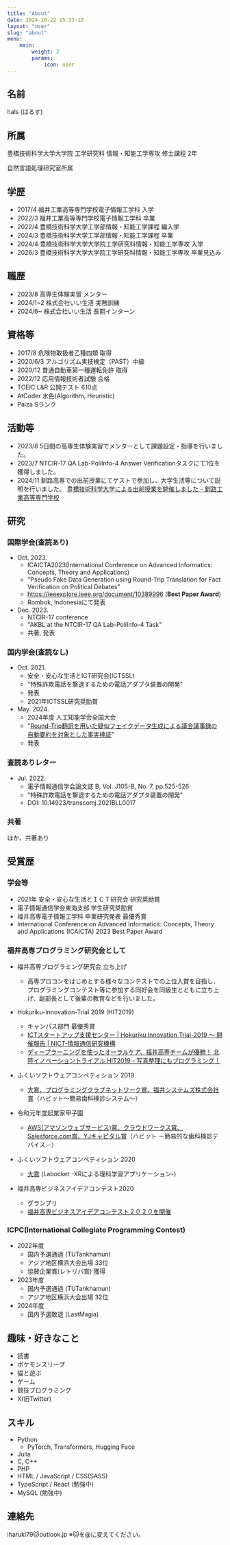 ```yaml
---
title: "About"
date: 2024-10-22 15:33:13
layout: "user"
slug: "about"
menu:
    main:
        weight: 2
        params: 
            icon: user
---
```


## 名前

hals (はるす)

## 所属

豊橋技術科学大学大学院 工学研究科 情報・知能工学専攻 修士課程 2年

自然言語処理研究室所属

## 学歴

- 2017/4 福井工業高等専門学校電子情報工学科 入学
- 2022/3 福井工業高等専門学校電子情報工学科 卒業
- 2022/4 豊橋技術科学大学工学部情報・知能工学課程 編入学
- 2024/3 豊橋技術科学大学工学部情報・知能工学課程 卒業
- 2024/4 豊橋技術科学大学大学院工学研究科情報・知能工学専攻 入学
- 2026/3 豊橋技術科学大学大学院工学研究科情報・知能工学専攻 卒業見込み

## 職歴

- 2023/8 高専生体験実習 メンター
- 2024/1~2 株式会社いい生活 実務訓練
- 2024/6~ 株式会社いい生活 長期インターン

## 資格等

- 2017/8 危険物取扱者乙種四類 取得
- 2020/6/3 アルゴリズム実技検定（PAST）中級
- 2020/12 普通自動車第一種運転免許 取得
- 2022/12 応用情報技術者試験 合格
- TOEIC L&R 公開テスト 610点
- AtCoder 水色(Algorithm, Heuristic)
- Paiza Sランク

## 活動等

- 2023/8 5日間の高専生体験実習でメンターとして課題設定・指導を行いました。
- 2023/7 NTCIR-17 QA Lab-PoliInfo-4 Answer Verificationタスクにて1位を獲得しました。
- 2024/11 釧路高専での出前授業にてゲストで参加し、大学生活等について説明を行いました。 [豊橋技術科学大学による出前授業を開催しました - 釧路工業高等専門学校](https://www.kushiro-ct.ac.jp/2024/11/25/17260/)

## 研究

### 国際学会(査読あり)

- Oct. 2023.
  - ICAICTA2023(International Conference on Advanced Informatics: Concepts, Theory and Applications)
  - "Pseudo Fake Data Generation using Round-Trip Translation for Fact Verification on Political Debates"
  - <https://ieeexplore.ieee.org/document/10389996>  (**Best Paper Award**)
  - Rombok, Indonesiaにて発表
- Dec. 2023.
  - NTCIR-17 conference
  - "AKBL at the NTCIR-17 QA Lab-PoliInfo-4 Task"
  - 共著, 発表

### 国内学会(査読なし)

- Oct. 2021.
  - 安全・安心な生活とICT研究会(ICTSSL)
  - "特殊詐欺電話を撃退するための電話アダプタ装置の開発"
  - 発表
  - 2021年ICTSSL研究奨励賞
- May. 2024.
  - 2024年度 人工知能学会全国大会
  - "[Round-Trip翻訳を用いた疑似フェイクデータ生成による議会議事録の自動要約を対象とした事実検証](https://confit.atlas.jp/guide/event/jsai2024/subject/3M1-OS-12a-03/tables?cryptoId=)"
  - 発表

### 査読ありレター

- Jul. 2022.
  - 電子情報通信学会論文誌 B, Vol. J105-B, No. 7, pp.525-526
  - "特殊詐欺電話を撃退するための電話アダプタ装置の開発"
  - DOI: 10.14923/transcomj.2021BLL0017

### 共著

ほか、共著あり

## 受賞歴

### 学会等

- 2021年 安全・安心な生活とＩＣＴ研究会 研究奨励賞
- 電子情報通信学会東海支部 学生研究奨励賞
- 福井高専電子情報工学科 卒業研究発表 最優秀賞
- International Conference on Advanced Informatics: Concepts, Theory and Applications (ICAICTA) 2023 Best Paper Award

### 福井高専プログラミング研究会として

- 福井高専プログラミング研究会 立ち上げ
  - 高専プロコンをはじめとする様々なコンテストでの上位入賞を目指し、プログラミングコンテスト等に参加する同好会を同級生とともに立ち上げ、副部長として後輩の教育などを行いました。
- Hokuriku-Innovation-Trial 2019 (HIT2019)
  - キャンパス部門 最優秀賞
  - [ICTスタートアップ支援センター | Hokuriku Innovation Trial-2019 〜 開催報告 | NICT-情報通信研究機構](https://www.nict.go.jp/venture/hokuriku_hit2019_report.html)
  - [ディープラーニングを使ったオーラルケア、福井高専チームが優勝！ 北陸イノベーショントライアル HIT2019 - 写真整理にもプログラミング！](https://fukuno.jig.jp/2671)

- ふくいソフトウェアコンペティション 2019
  - [大賞、プログラミングクラブネットワーク賞、福井システムズ株式会社賞](https://www.fisc.jp/main/wp-content/uploads/2024/03/3dd3ac7a356b31155e5eb2e0d0141a6c.pdf)（ハビット～簡易歯科検診システム～）

- 令和元年度起業家甲子園
  - [AWS(アマゾンウェブサービス)賞、クラウドワークス賞、Salesforce.com賞、YJキャピタル賞](https://qshu-nbc.or.jp/wp-content/uploads/2020/03/200304-NICT%E8%B5%B7%E6%A5%AD%E5%AE%B6%E7%94%B2%E5%AD%90%E5%9C%92%E3%80%80%E7%B5%90%E6%9E%9C%E5%A0%B1%E5%91%8A.pdf)（ハビット －簡易的な歯科検診デバイス－）

- ふくいソフトウェアコンペティション 2020
  - [大賞](https://www.fisc.jp/main/wp-content/uploads/2024/03/2123ca30df3d790139bc89b0fcf672bc.pdf) (Labocket -XRによる理科学習アプリケーション-)
- 福井高専ビジネスアイデアコンテスト2020
  - グランプリ
  - [福井高専ビジネスアイデアコンテスト２０２０を開催](https://www.fukui-nct.ac.jp/event/42477/)

### ICPC(International Collegiate Programming Contest)

- 2022年度
  - 国内予選通過 (TUTankhamun)
  - アジア地区横浜大会出場 33位
  - 協賛企業賞(レトリバ賞) 獲得
- 2023年度
  - 国内予選通過 (TUTankhamun)
  - アジア地区横浜大会出場 32位
- 2024年度
  - 国内予選敗退 (LastMagia)

## 趣味・好きなこと

- 読書
- ポケモンスリープ
- 猫と遊ぶ
- ゲーム
- 競技プログラミング
- X(旧Twitter)

## スキル

- Python
  - PyTorch, Transformers, Hugging Face
- Julia
- C, C++
- PHP
- HTML / JavaScript / CSS(SASS)
- TypeScript / React (勉強中)
- MySQL (勉強中)

## 連絡先

iharuki79🐱outlook.jp ※🐱を@に変えてください。
